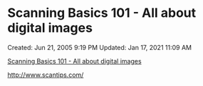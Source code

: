 # Scanning Basics 101 - All about digital images

Created: Jun 21, 2005 9:19 PM
Updated: Jan 17, 2021 11:09 AM

[Scanning Basics 101 - All about digital images](http://www.scantips.com/)

http://www.scantips.com/